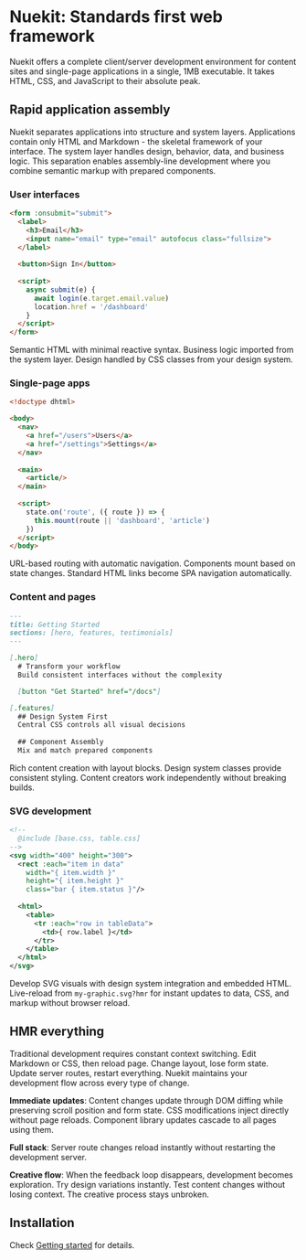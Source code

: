 
# **Nuekit:** Standards first web framework
Nuekit offers a complete client/server development environment for content sites and single-page applications in a single, 1MB executable. It takes HTML, CSS, and JavaScript to their absolute peak.


## Rapid application assembly
Nuekit separates applications into structure and system layers. Applications contain only HTML and Markdown - the skeletal framework of your interface. The system layer handles design, behavior, data, and business logic. This separation enables assembly-line development where you combine semantic markup with prepared components.


### User interfaces
```html
<form :onsubmit="submit">
  <label>
    <h3>Email</h3>
    <input name="email" type="email" autofocus class="fullsize">
  </label>
  
  <button>Sign In</button>
  
  <script>
    async submit(e) {
      await login(e.target.email.value)
      location.href = '/dashboard'
    }
  </script>
</form>
```

Semantic HTML with minimal reactive syntax. Business logic imported from the system layer. Design handled by CSS classes from your design system.

### Single-page apps  
```html
<!doctype dhtml>

<body>
  <nav>
    <a href="/users">Users</a>
    <a href="/settings">Settings</a>
  </nav>
  
  <main>
    <article/>
  </main>
  
  <script>
    state.on('route', ({ route }) => {
      this.mount(route || 'dashboard', 'article')
    })
  </script>
</body>
```

URL-based routing with automatic navigation. Components mount based on state changes. Standard HTML links become SPA navigation automatically.

### Content and pages
```md
---
title: Getting Started
sections: [hero, features, testimonials]
---

[.hero]
  # Transform your workflow
  Build consistent interfaces without the complexity

  [button "Get Started" href="/docs"]

[.features]
  ## Design System First
  Central CSS controls all visual decisions
  
  ## Component Assembly  
  Mix and match prepared components
```

Rich content creation with layout blocks. Design system classes provide consistent styling. Content creators work independently without breaking builds.


### SVG development

```xml
<!--
  @include [base.css, table.css]
-->
<svg width="400" height="300">
  <rect :each="item in data" 
    width="{ item.width }" 
    height="{ item.height }"
    class="bar { item.status }"/>
    
  <html>
    <table>
      <tr :each="row in tableData">
        <td>{ row.label }</td>
      </tr>
    </table>
  </html>
</svg>
```

Develop SVG visuals with design system integration and embedded HTML. Live-reload from `my-graphic.svg?hmr` for instant updates to data, CSS, and markup without browser reload.


## HMR everything
Traditional development requires constant context switching. Edit Markdown or CSS, then reload page. Change layout, lose form state. Update server routes, restart everything. Nuekit maintains your development flow across every type of change.

**Immediate updates**: Content changes update through DOM diffing while preserving scroll position and form state. CSS modifications inject directly without page reloads. Component library updates cascade to all pages using them.

**Full stack**: Server route changes reload instantly without restarting the development server.

**Creative flow**: When the feedback loop disappears, development becomes exploration. Try design variations instantly. Test content changes without losing context. The creative process stays unbroken.


## Installation
Check [Getting started](getting-started) for details.
